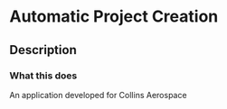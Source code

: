 # Automatic Project Creation


## Description


### What this does

An application developed for Collins Aerospace